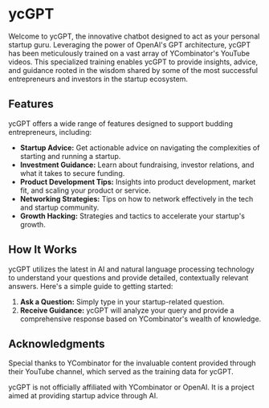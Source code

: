 # ycGPT

Welcome to ycGPT, the innovative chatbot designed to act as your personal startup guru. Leveraging the power of OpenAI's GPT architecture, ycGPT has been meticulously trained on a vast array of YCombinator's YouTube videos. This specialized training enables ycGPT to provide insights, advice, and guidance rooted in the wisdom shared by some of the most successful entrepreneurs and investors in the startup ecosystem.



## Features

ycGPT offers a wide range of features designed to support budding entrepreneurs, including:

- **Startup Advice:** Get actionable advice on navigating the complexities of starting and running a startup.
- **Investment Guidance:** Learn about fundraising, investor relations, and what it takes to secure funding.
- **Product Development Tips:** Insights into product development, market fit, and scaling your product or service.
- **Networking Strategies:** Tips on how to network effectively in the tech and startup community.
- **Growth Hacking:** Strategies and tactics to accelerate your startup's growth.

## How It Works

ycGPT utilizes the latest in AI and natural language processing technology to understand your questions and provide detailed, contextually relevant answers. Here's a simple guide to getting started:

1. **Ask a Question:** Simply type in your startup-related question.
2. **Receive Guidance:** ycGPT will analyze your query and provide a comprehensive response based on YCombinator's wealth of knowledge.


## Acknowledgments

Special thanks to YCombinator for the invaluable content provided through their YouTube channel, which served as the training data for ycGPT.

ycGPT is not officially affiliated with YCombinator or OpenAI. It is a project aimed at providing startup advice through AI.

